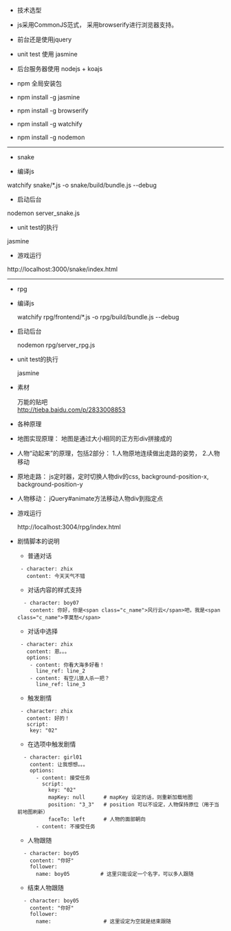 
* 技术选型

 * js采用CommonJS范式， 采用browserify进行浏览器支持。
 * 前台还是使用jquery
 * unit test 使用 jasmine
 * 后台服务器使用 nodejs + koajs

* npm 全局安装包

 * npm install -g jasmine
 * npm install -g browserify
 * npm install -g watchify
 * npm install -g nodemon

---

* snake

 * 编译js

  watchify snake/*.js -o snake/build/bundle.js --debug

 * 启动后台

  nodemon server_snake.js


 * unit test的执行

  jasmine

 * 游戏运行

  http://localhost:3000/snake/index.html

---

* rpg

 * 编译js

    watchify rpg/frontend/*.js -o rpg/build/bundle.js --debug

 * 启动后台

    nodemon rpg/server_rpg.js

 * unit test的执行

    jasmine

 * 素材

    万能的贴吧  
    http://tieba.baidu.com/p/2833008853

 * 各种原理

  * 地图实现原理： 地图是通过大小相同的正方形div拼接成的

  * 人物“动起来”的原理，包括2部分： 1.人物原地连续做出走路的姿势， 2.人物移动
  * 原地走路： js定时器，定时切换人物div的css, background-position-x, background-position-y
  * 人物移动： jQuery#animate方法移动人物div到指定点

 * 游戏运行

    http://localhost:3004/rpg/index.html

 * 剧情脚本的说明

    * 普通对话

    ```
     - character: zhix
       content: 今天天气不错
    ```

    * 对话内容的样式支持

    ```
      - character: boy07
        content: 你好，你是<span class="c_name">风行云</span>吧，我是<span class="c_name">李莫愁</span>
    ```

    * 对话中选择

    ```
     - character: zhix
       content: 恩。。。
       options: 
        - content: 你看大海多好看！
          line_ref: line_2
        - content: 有空儿狼人杀一把？
          line_ref: line_3
    ```

    * 触发剧情

    ```
     - character: zhix
       content: 好的！
       script: 
        key: "02"
    ```

    * 在选项中触发剧情

    ```
      - character: girl01
        content: 让我想想。。。
        options: 
          - content: 接受任务
            script: 
              key: "02"
              mapKey: null      # mapKey 设定的话，则重新加载地图
              position: "3_3"   # position 可以不设定，人物保持原位（用于当前地图刷新）
              faceTo: left      # 人物的面部朝向
          - content: 不接受任务
    ```

    * 人物跟随

    ```
      - character: boy05
        content: "你好"
        follower:
          name: boy05          # 这里只能设定一个名字，可以多人跟随
    ```

    * 结束人物跟随

    ```
      - character: boy05
        content: "你好"
        follower:
          name:                 # 这里设定为空就是结束跟随
    ```
